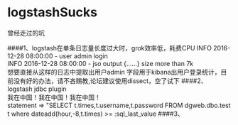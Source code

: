 # logstashSucks
曾经走过的坑

####1、logstash在单条日志量长度过大时，grok效率低，耗费CPU
INFO 2016-12-28 08:00:00 - user admin login    
INFO 2016-12-28 08:00:00 - jso output {......} size more than 7k    
想要直接从这样的日志中提取出用户admin 字段用于kibana出用户登录统计，目前没有好的办法，请不吝赐教,论坛建议使用dissect，空了试下
####2、logstash jdbc plugin    
我在中国！我在中国！我在中国！    
	statement => "SELECT t.times,t.username,t.password FROM dgweb.dbo.test t where dateadd(hour,-8,t.times) >= :sql_last_value
####3、
